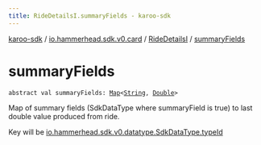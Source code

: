 ```yaml
---
title: RideDetailsI.summaryFields - karoo-sdk
---
```


[karoo-sdk](../../index.html) / [io.hammerhead.sdk.v0.card](../index.html) / [RideDetailsI](index.html) / [summaryFields](./summary-fields.html)

# summaryFields

`abstract val summaryFields: `[`Map`](https://kotlinlang.org/api/latest/jvm/stdlib/kotlin.collections/-map/index.html)`<`[`String`](https://kotlinlang.org/api/latest/jvm/stdlib/kotlin/-string/index.html)`, `[`Double`](https://kotlinlang.org/api/latest/jvm/stdlib/kotlin/-double/index.html)`>`

Map of summary fields (SdkDataType where summaryField is true)
to last double value produced from ride.

Key will be [io.hammerhead.sdk.v0.datatype.SdkDataType.typeId](../../io.hammerhead.sdk.v0.datatype/-sdk-data-type/type-id.html)


